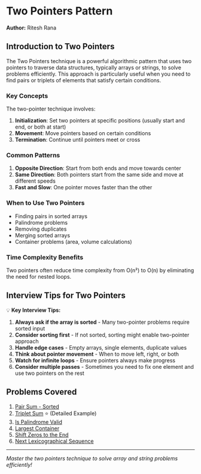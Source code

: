 # Two Pointers Pattern

**Author:** Ritesh Rana

## Introduction to Two Pointers

The Two Pointers technique is a powerful algorithmic pattern that uses two pointers to traverse data structures, typically arrays or strings, to solve problems efficiently. This approach is particularly useful when you need to find pairs or triplets of elements that satisfy certain conditions.

### Key Concepts

The two-pointer technique involves:
1. **Initialization**: Set two pointers at specific positions (usually start and end, or both at start)
2. **Movement**: Move pointers based on certain conditions
3. **Termination**: Continue until pointers meet or cross

### Common Patterns

1. **Opposite Direction**: Start from both ends and move towards center
2. **Same Direction**: Both pointers start from the same side and move at different speeds
3. **Fast and Slow**: One pointer moves faster than the other

### When to Use Two Pointers

- Finding pairs in sorted arrays
- Palindrome problems
- Removing duplicates
- Merging sorted arrays
- Container problems (area, volume calculations)

### Time Complexity Benefits

Two pointers often reduce time complexity from O(n²) to O(n) by eliminating the need for nested loops.

## Interview Tips for Two Pointers

💡 **Key Interview Tips:**

1. **Always ask if the array is sorted** - Many two-pointer problems require sorted input
2. **Consider sorting first** - If not sorted, sorting might enable two-pointer approach
3. **Handle edge cases** - Empty arrays, single elements, duplicate values
4. **Think about pointer movement** - When to move left, right, or both
5. **Watch for infinite loops** - Ensure pointers always make progress
6. **Consider multiple passes** - Sometimes you need to fix one element and use two pointers on the rest

## Problems Covered

1. [Pair Sum - Sorted](./pair-sum-sorted.md)
2. [Triplet Sum](./triplet-sum.md) ⭐ (Detailed Example)
3. [Is Palindrome Valid](./is-palindrome-valid.md)
4. [Largest Container](./largest-container.md)
5. [Shift Zeros to the End](./shift-zeros-to-end.md)
6. [Next Lexicographical Sequence](./next-lexicographical-sequence.md)

---
*Master the two pointers technique to solve array and string problems efficiently!*
